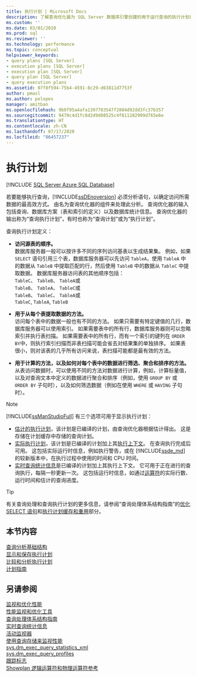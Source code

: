 ```yaml
---
title: 执行计划 | Microsoft Docs
description: 了解查询优化器为 SQL Server 数据库引擎创建的用于运行查询的执行计划或查询计划。
ms.custom: ''
ms.date: 03/01/2020
ms.prod: sql
ms.reviewer: ''
ms.technology: performance
ms.topic: conceptual
helpviewer_keywords:
- query plans [SQL Server]
- execution plans [SQL Server]
- execution plan [SQL Server]
- query plan [SQL Server]
- query execution plans
ms.assetid: 07f8f594-75b4-4591-8c29-d63811d7753f
author: pmasl
ms.author: pelopes
manager: amitban
ms.openlocfilehash: 9b0f95a4afa1397783547f2804d92dd3fc37b357
ms.sourcegitcommit: 9470c4d1fc8d2d9d08525c4f811282999d765e6e
ms.translationtype: HT
ms.contentlocale: zh-CN
ms.lasthandoff: 07/17/2020
ms.locfileid: "86457237"
---
```

# <a name="execution-plans"></a>执行计划
[!INCLUDE [SQL Server Azure SQL Database](../../includes/applies-to-version/sql-asdb.md)]

若要能够执行查询，[!INCLUDE[ssDEnoversion](../../includes/ssdenoversion-md.md)] 必须分析语句，以确定访问所需数据的最高效方式。 由名为查询优化器的组件来处理此分析。 查询优化器的输入包括查询、数据库方案（表和索引的定义）以及数据库统计信息。 查询优化器的输出称为“查询执行计划”，有时也称为“查询计划”或为“执行计划”。   

查询执行计划定义： 

- **访问源表的顺序。**  
  数据库服务器一般可以按许多不同的序列访问基表以生成结果集。 例如，如果 `SELECT` 语句引用三个表，数据库服务器可以先访问 `TableA`，使用 `TableA` 中的数据从 `TableB` 中提取匹配的行，然后使用 `TableB` 中的数据从 `TableC` 中提取数据。 数据库服务器访问表的其他顺序包括：  
  `TableC`、 `TableB`、 `TableA`或  
  `TableB`、 `TableA`、 `TableC`或  
  `TableB`、 `TableC`、 `TableA`或  
  `TableC`, `TableA`, `TableB`  

- **用于从每个表提取数据的方法。**  
  访问每个表中的数据一般也有不同的方法。 如果只需要有特定键值的几行，数据库服务器可以使用索引。 如果需要表中的所有行，数据库服务器则可以忽略索引并执行表扫描。 如果需要表中的所有行，而有一个索引的键列在 `ORDER BY`中，则执行索引扫描而非表扫描可能会省去对结果集的单独排序。 如果表很小，则对该表的几乎所有访问来说，表扫描可能都是最有效的方法。
  
- **用于计算的方法，以及如何对每个表中的数据进行筛选、聚合和排序的方法。**  
  从表访问数据时，可以使用不同的方法对数据进行计算，例如，计算标量值，以及对查询文本中定义的数据进行聚合和排序（例如，使用 `GROUP BY` 或 `ORDER BY` 子句时），以及如何筛选数据（例如在使用 `WHERE` 或 `HAVING` 子句时）。

> [!NOTE]
> [!INCLUDE[ssManStudioFull](../../includes/ssmanstudiofull-md.md)] 有三个选项可用于显示执行计划：        
> -  [估计的执行计划](../../relational-databases/performance/display-the-estimated-execution-plan.md)，该计划是已编译的计划，由查询优化器根据估计得出。 这是存储在计划缓存中存储的查询计划。        
> -  [实际执行计划](../../relational-databases/performance/display-an-actual-execution-plan.md)，该计划是已编译的计划加上其[执行上下文](../../relational-databases/query-processing-architecture-guide.md#execution-plan-caching-and-reuse)。 在查询执行完成后可用。 这包括实际运行时信息，例如执行警告，或在 [!INCLUDE[ssde_md](../../includes/ssde_md.md)] 的较新版本中，在执行过程中使用的时间和 CPU 时间。         
> -  [实时查询统计信息](../../relational-databases/performance/live-query-statistics.md)是已编译的计划加上其执行上下文。 它可用于正在进行的查询执行，每隔一秒更新一次。 这包括运行时信息，如通过[运算符](../../relational-databases/showplan-logical-and-physical-operators-reference.md)的实际行数、运行时间和估计的查询进度。

> [!TIP]
> 有关查询处理和查询执行计划的更多信息，请参阅“查询处理体系结构指南”的[优化 SELECT 语句](../../relational-databases/query-processing-architecture-guide.md#optimizing-select-statements)和[执行计划缓存和重用](../../relational-databases/query-processing-architecture-guide.md#execution-plan-caching-and-reuse)部分。

## <a name="in-this-section"></a>本节内容  
[查询分析基础结构](../../relational-databases/performance/query-profiling-infrastructure.md)     
[显示和保存执行计划](../../relational-databases/performance/display-and-save-execution-plans.md)     
[比较和分析执行计划](../../relational-databases/performance/compare-and-analyze-execution-plans.md)     
[计划指南](../../relational-databases/performance/plan-guides.md)     

## <a name="see-also"></a>另请参阅  
[监视和优化性能](../../relational-databases/performance/monitor-and-tune-for-performance.md)     
[性能监视和优化工具](../../relational-databases/performance/performance-monitoring-and-tuning-tools.md)     
[查询处理体系结构指南](../../relational-databases/query-processing-architecture-guide.md)    
[实时查询统计信息](../../relational-databases/performance/live-query-statistics.md)     
[活动监视器](../../relational-databases/performance-monitor/activity-monitor.md)     
[使用查询存储来监视性能](../../relational-databases/performance/monitoring-performance-by-using-the-query-store.md)     
[sys.dm_exec_query_statistics_xml](../../relational-databases/system-dynamic-management-views/sys-dm-exec-query-statistics-xml-transact-sql.md)     
[sys.dm_exec_query_profiles](../../relational-databases/system-dynamic-management-views/sys-dm-exec-query-profiles-transact-sql.md)     
[跟踪标志](../../t-sql/database-console-commands/dbcc-traceon-trace-flags-transact-sql.md)    
[Showplan 逻辑运算符和物理运算符参考](../../relational-databases/showplan-logical-and-physical-operators-reference.md)
